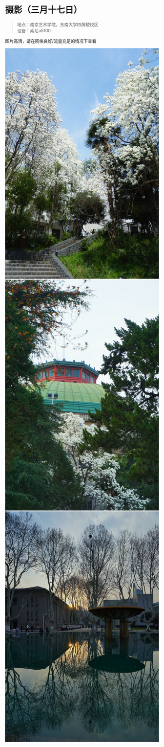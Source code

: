 # 摄影（三月十七日）

> 地点：南京艺术学院，东南大学四牌楼校区    
> 设备：索尼a5100

图片高清，请在网络良好/流量充足的情况下查看

![](./img1.jpg)
![](./img2.jpg)
![](./img3.jpg)